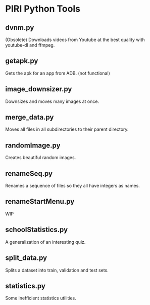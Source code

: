 # PIRI Python Tools

## dvnm.py
(Obsolete) Downloads videos from Youtube at the best quality with youtube-dl and ffmpeg.

## getapk.py
Gets the apk for an app from ADB. (not functional)

## image_downsizer.py
Downsizes and moves many images at once.

## merge_data.py
Moves all files in all subdirectories to their parent directory.

## randomImage.py
Creates beautiful random images.

## renameSeq.py
Renames a sequence of files so they all have integers as names.

## renameStartMenu.py
WIP

## schoolStatistics.py
A generalization of an interesting quiz.

## split_data.py
Splits a dataset into train, validation and test sets.

## statistics.py
Some inefficient statistics utilities.
